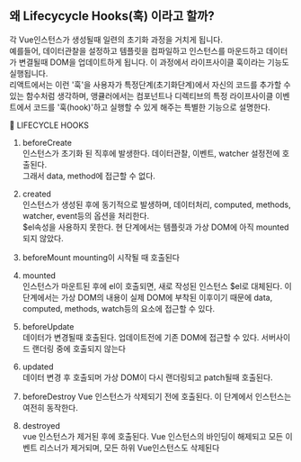 ## 왜 Lifecycycle Hooks(훅) 이라고 할까?

각 Vue인스턴스가 생성될때 일련의 초기화 과정을 거치게 됩니다.  
예를들어, 데이터관찰을 설정하고 템플릿을 컴파일하고 인스턴스를 마운드하고 데이터가 변결될때 DOM을 업데이트하게 됩니다. 이 과정에서 라이프사이클 훅이라는 기능도 실행됩니다.  
리액트에서는 이런 '훅'을 사용자가 특정단계(초기화단계)에서 자신의 코드를 추가할 수 있는 함수처럼 생각하며, 앵큘러에서는 컴포넌트나 디렉티브의 특정 라이프사이클 이벤트에서 코드를 '훅(hook)'하고 실행할 수 있게 해주는 특별한 기능으로 설명한다.

:cactus:  LIFECYCLE HOOKS 

1. beforeCreate  
인스턴스가 초기화 된 직후에 발생한다. 데이터관찰, 이벤트, watcher 설정전에 호출된다.   
그래서 data, method에 접근할 수 없다. 

2. created   
인스턴스가 생성된 후에 동기적으로 발생하며, 데이터처리, computed, methods, watcher, event등의 옵션을 처리한다.  
$el속성을 사용하지 못한다. 현 단계에서는 템플릿과 가상 DOM에 아직 mounted 되지 않았다.

3. beforeMount
mounting이 시작될 때 호출된다

4. mounted  
인스턴스가 마운트된 후에 el이 호출되면, 새로 작성된 인스턴스 $el로 대체된다. 이 단계에서는 가상 DOM의 내용이 실제 DOM에 부착된 이후이기 때문에 data, computed, methods, watch등의 요소에 접근할 수 있다. 

5. beforeUpdate  
데이터가 변경될때 호출된다. 업데이트전에 기존 DOM에 접근할 수 있다. 서버사이드 랜더링 중에 호출되지 않는다

6. updated  
데이터 변경 후 호출되머 가상 DOM이 다시 랜더링되고 patch될때 호출된다.  

7. beforeDestroy
Vue 인스턴스가 삭제되기 전에 호출된다.  이 단계에서 인스턴스는 여전히 동작한다.

8. destroyed  
vue 인스턴스가 제거된 후에 호출된다. Vue 인스턴스의 바인딩이 해제되고 모든 이벤트 리스너가 제거되며, 모든 하위 Vue인스턴스도 삭제된다






